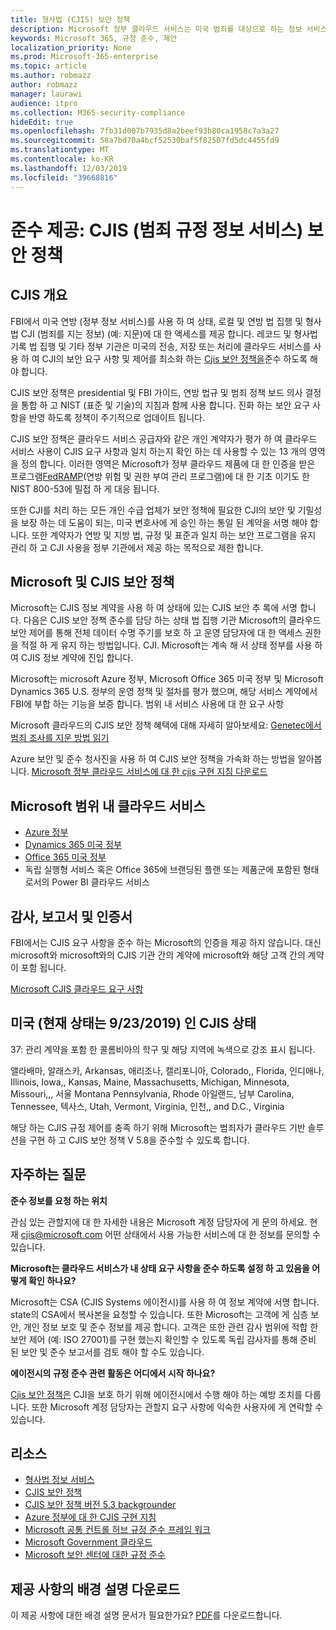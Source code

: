 ```yaml
---
title: 형사법 (CJIS) 보안 정책
description: Microsoft 정부 클라우드 서비스는 미국 범죄를 대상으로 하는 정보 서비스 보안 정책을 따릅니다.
keywords: Microsoft 365, 규정 준수, 제안
localization_priority: None
ms.prod: Microsoft-365-enterprise
ms.topic: article
ms.author: robmazz
author: robmazz
manager: laurawi
audience: itpro
ms.collection: M365-security-compliance
hideEdit: true
ms.openlocfilehash: 7fb31d007b7935d8a2beef93b80ca1958c7a3a27
ms.sourcegitcommit: 58a7bd70a4bcf52530baf5f82507fd5dc4455fd9
ms.translationtype: MT
ms.contentlocale: ko-KR
ms.lasthandoff: 12/03/2019
ms.locfileid: "39668816"
---
```

# <a name="compliance-offering-criminal-justice-information-services-cjis-security-policy"></a>준수 제공: CJIS (범죄 규정 정보 서비스) 보안 정책

## <a name="cjis-overview"></a>CJIS 개요

FBI에서 미국 연방 (정부 정보 서비스)를 사용 하 여 상태, 로컬 및 연방 법 집행 및 형사법 CJI (범죄를 지는 정보) (예: 지문)에 대 한 액세스를 제공 합니다. 레코드 및 형사법 기록 법 집행 및 기타 정부 기관은 미국의 전송, 저장 또는 처리에 클라우드 서비스를 사용 하 여 CJI의 보안 요구 사항 및 제어를 최소화 하는 [Cjis 보안 정책을](https://aka.ms/cjis-security-policy)준수 하도록 해야 합니다.

CJIS 보안 정책은 presidential 및 FBI 가이드, 연방 법규 및 범죄 정책 보드 의사 결정을 통합 하 고 NIST (표준 및 기술)의 지침과 함께 사용 합니다. 진화 하는 보안 요구 사항을 반영 하도록 정책이 주기적으로 업데이트 됩니다.

CJIS 보안 정책은 클라우드 서비스 공급자와 같은 개인 계약자가 평가 하 여 클라우드 서비스 사용이 CJIS 요구 사항과 일치 하는지 확인 하는 데 사용할 수 있는 13 개의 영역을 정의 합니다. 이러한 영역은 Microsoft가 정부 클라우드 제품에 대 한 인증을 받은 프로그램[FedRAMP](offering-FedRAMP.md)(연방 위험 및 권한 부여 관리 프로그램)에 대 한 기초 이기도 한 NIST 800-53에 밀접 하 게 대응 됩니다.

또한 CJI를 처리 하는 모든 개인 수급 업체가 보안 정책에 필요한 CJI의 보안 및 기밀성을 보장 하는 데 도움이 되는, 미국 변호사에 게 승인 하는 통일 된 계약을 서명 해야 합니다. 또한 계약자가 연방 및 지방 법, 규정 및 표준과 일치 하는 보안 프로그램을 유지 관리 하 고 CJI 사용을 정부 기관에서 제공 하는 목적으로 제한 합니다.

## <a name="microsoft-and-cjis-security-policy"></a>Microsoft 및 CJIS 보안 정책

Microsoft는 CJIS 정보 계약을 사용 하 여 상태에 있는 CJIS 보안 추 록에 서명 합니다. 다음은 CJIS 보안 정책 준수를 담당 하는 상태 법 집행 기관 Microsoft의 클라우드 보안 제어를 통해 전체 데이터 수명 주기를 보호 하 고 운영 담당자에 대 한 액세스 권한을 적절 하 게 유지 하는 방법입니다. CJI. Microsoft는 계속 해 서 상태 정부를 사용 하 여 CJIS 정보 계약에 진입 합니다.

Microsoft는 microsoft Azure 정부, Microsoft Office 365 미국 정부 및 Microsoft Dynamics 365 U.S. 정부의 운영 정책 및 절차를 평가 했으며, 해당 서비스 계약에서 FBI에 부합 하는 기능을 보증 합니다. 범위 내 서비스 사용에 대 한 요구 사항

Microsoft 클라우드의 CJIS 보안 정책 혜택에 대해 자세히 알아보세요: [Genetec에서 범죄 조사를 지운 방법 읽기](https://customers.microsoft.com/story/genetec)

Azure 보안 및 준수 청사진을 사용 하 여 CJIS 보안 정책을 가속화 하는 방법을 알아봅니다. [Microsoft 정부 클라우드 서비스에 대 한 cjis 구현 지침 다운로드](https://gallery.technet.microsoft.com/CJIS-Implementation-62af7c27)

## <a name="microsoft-in-scope-cloud-services"></a>Microsoft 범위 내 클라우드 서비스

- [Azure 정부](https://aka.ms/AzureCompliance)
- [Dynamics 365 미국 정부](https://aka.ms/d365-compliance-list)
- [Office 365 미국 정부](https://go.microsoft.com/fwlink/p/?LinkID=2077751)
- 독립 실행형 서비스 혹은 Office 365에 브랜딩된 플랜 또는 제품군에 포함된 형태로서의 Power BI 클라우드 서비스

## <a name="audits-reports-and-certificates"></a>감사, 보고서 및 인증서

FBI에서는 CJIS 요구 사항을 준수 하는 Microsoft의 인증을 제공 하지 않습니다. 대신 microsoft와 microsoft와의 CJIS 기관 간의 계약에 microsoft와 해당 고객 간의 계약이 포함 됩니다.

[Microsoft CJIS 클라우드 요구 사항](https://aka.ms/MicrosoftCJISCloudRequirements)

## <a name="cjis-status-in-the-united-states-current-as-of-9232019"></a>미국 (현재 상태는 9/23/2019) 인 CJIS 상태

37: 관리 계약을 포함 한 콜롬비아의 학구 및 해당 지역에 녹색으로 강조 표시 됩니다.

앨라배마, 알래스카, Arkansas, 애리조나, 캘리포니아, Colorado,, Florida, 인디애나, Illinois, Iowa,, Kansas, Maine, Massachusetts, Michigan, Minnesota, Missouri,,, 서울 Montana Pennsylvania, Rhode 아일랜드, 남부 Carolina, Tennessee, 텍사스, Utah, Vermont, Virginia, 인천,, and D.C., Virginia

해당 하는 CJIS 규정 제어를 충족 하기 위해 Microsoft는 범죄자가 클라우드 기반 솔루션을 구현 하 고 CJIS 보안 정책 V 5.8을 준수할 수 있도록 합니다.

## <a name="frequently-asked-questions"></a>자주하는 질문

**준수 정보를 요청 하는 위치**

관심 있는 관할지에 대 한 자세한 내용은 Microsoft 계정 담당자에 게 문의 하세요. 현재 <cjis@microsoft.com> 어떤 상태에서 사용 가능한 서비스에 대 한 정보를 문의할 수 있습니다.

**Microsoft는 클라우드 서비스가 내 상태 요구 사항을 준수 하도록 설정 하 고 있음을 어떻게 확인 하나요?**

Microsoft는 CSA (CJIS Systems 에이전시)를 사용 하 여 정보 계약에 서명 합니다. state의 CSA에서 복사본을 요청할 수 있습니다. 또한 Microsoft는 고객에 게 심층 보안, 개인 정보 보호 및 준수 정보를 제공 합니다. 고객은 또한 관련 감사 범위에 적합 한 보안 제어 (예: ISO 27001)를 구현 했는지 확인할 수 있도록 독립 감사자를 통해 준비 된 보안 및 준수 보고서를 검토 해야 할 수도 있습니다.

**에이전시의 규정 준수 관련 활동은 어디에서 시작 하나요?**

[Cjis 보안 정책은](https://aka.ms/cjis-security-policy) CJI을 보호 하기 위해 에이전시에서 수행 해야 하는 예방 조치를 다룹니다. 또한 Microsoft 계정 담당자는 관할지 요구 사항에 익숙한 사용자에 게 연락할 수 있습니다.

## <a name="resources"></a>리소스

- [형사법 정보 서비스](https://aka.ms/cjis)
- [CJIS 보안 정책](https://aka.ms/cjis-security-policy)
- [CJIS 보안 정책 버전 5.3 backgrounder](https://aka.ms/cjis-backgrounder)
- [Azure 정부에 대 한 CJIS 구현 지침](https://aka.ms/cjisimplementationguidelines)
- [Microsoft 공통 컨트롤 허브 규정 준수 프레임 워크](https://www.microsoft.com/trustcenter/common-controls-hub)
- [Microsoft Government 클라우드](https://go.microsoft.com/fwlink/?linkid=2087246)
- [Microsoft 보안 센터에 대한 규정 준수](https://www.microsoft.com/trust-center/compliance/compliance-overview)

## <a name="download-the-offering-backgrounder"></a>제공 사항의 배경 설명 다운로드

이 제공 사항에 대한 배경 설명 문서가 필요한가요? [PDF](https://download.microsoft.com/download/4/D/0/4D008840-B8C4-480B-ACD1-D55CB34AD6BC/CJIS_Compliance_Backgrounder.pdf)를 다운로드합니다.
